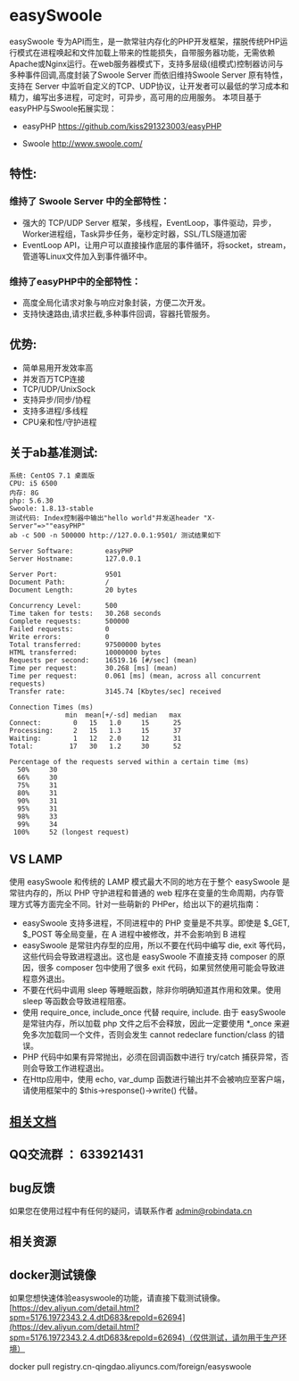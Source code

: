 # easySwoole

easySwoole 专为API而生，是一款常驻内存化的PHP开发框架，摆脱传统PHP运行模式在进程唤起和文件加载上带来的性能损失，自带服务器功能，无需依赖Apache或Nginx运行。在web服务器模式下，支持多层级(组模式)控制器访问与多种事件回调,高度封装了Swoole Server 而依旧维持Swoole Server 原有特性，支持在 Server 中监听自定义的TCP、UDP协议，让开发者可以最低的学习成本和精力，编写出多进程，可定时，可异步，高可用的应用服务。
本项目基于easyPHP与Swoole拓展实现：

- easyPHP https://github.com/kiss291323003/easyPHP
   
- Swoole http://www.swoole.com/

## 特性:

### 维持了 Swoole Server 中的全部特性：
- 强大的 TCP/UDP Server 框架，多线程，EventLoop，事件驱动，异步，Worker进程组，Task异步任务，毫秒定时器，SSL/TLS隧道加密
- EventLoop API，让用户可以直接操作底层的事件循环，将socket，stream，管道等Linux文件加入到事件循环中。

### 维持了easyPHP中的全部特性：
- 高度全局化请求对象与响应对象封装，方便二次开发。
- 支持快速路由,请求拦截,多种事件回调，容器托管服务。

## 优势:

- 简单易用开发效率高
- 并发百万TCP连接
- TCP/UDP/UnixSock
- 支持异步/同步/协程
- 支持多进程/多线程
- CPU亲和性/守护进程

## 关于ab基准测试:

    系统: CentOS 7.1 桌面版
    CPU: i5 6500
    内存: 8G
    php: 5.6.30
    Swoole: 1.8.13-stable
    测试代码: Index控制器中输出"hello world"并发送header "X-Server"=>""easyPHP"
    ab -c 500 -n 500000 http://127.0.0.1:9501/ 测试结果如下

    Server Software:        easyPHP
    Server Hostname:        127.0.0.1
    
    Server Port:            9501
    Document Path:          /
    Document Length:        20 bytes
    
    Concurrency Level:      500
    Time taken for tests:   30.268 seconds
    Complete requests:      500000
    Failed requests:        0
    Write errors:           0
    Total transferred:      97500000 bytes
    HTML transferred:       10000000 bytes
    Requests per second:    16519.16 [#/sec] (mean)
    Time per request:       30.268 [ms] (mean)
    Time per request:       0.061 [ms] (mean, across all concurrent requests)
    Transfer rate:          3145.74 [Kbytes/sec] received
    
    Connection Times (ms)
                  min  mean[+/-sd] median   max
    Connect:        0   15   1.0     15      25
    Processing:     2   15   1.3     15      37
    Waiting:        1   12   2.0     12      31
    Total:         17   30   1.2     30      52
    
    Percentage of the requests served within a certain time (ms)
      50%     30
      66%     30
      75%     31
      80%     31
      90%     31
      95%     31
      98%     33
      99%     34
     100%     52 (longest request)
     
## VS LAMP

使用 easySwoole 和传统的 LAMP 模式最大不同的地方在于整个 easySwoole 是常驻内存的，所以 PHP 守护进程和普通的 web 程序在变量的生命周期，内存管理方式等方面完全不同。针对一些萌新的 PHPer，给出以下的避坑指南：
- easySwoole 支持多进程，不同进程中的 PHP 变量是不共享。即使是 $_GET, $_POST 等全局变量，在 A 进程中被修改，并不会影响到 B 进程
- easySwoole 是常驻内存型的应用，所以不要在代码中编写 die, exit 等代码，这些代码会导致进程退出。这也是 easySwoole 不直接支持 composer 的原因，很多 composer 包中使用了很多 exit 代码，如果贸然使用可能会导致进程意外退出。
- 不要在代码中调用 sleep 等睡眠函数，除非你明确知道其作用和效果。使用 sleep 等函数会导致进程阻塞。
- 使用 require_once, include_once 代替 require, include. 由于 easySwoole 是常驻内存，所以加载 php 文件之后不会释放，因此一定要使用 *_once 来避免多次加载同一个文件，否则会发生 cannot redeclare function/class 的错误。
- PHP 代码中如果有异常抛出，必须在回调函数中进行 try/catch 捕获异常，否则会导致工作进程退出。
- 在Http应用中，使用 echo, var_dump 函数进行输出并不会被响应至客户端，请使用框架中的 $this->response()->write() 代替。

## [相关文档](document/README.md)

## QQ交流群 ： 633921431
 
## bug反馈

 如果您在使用过程中有任何的疑问，请联系作者 admin@robindata.cn

## 相关资源
## docker测试镜像
  如果您想快速体验easyswoole的功能，请直接下载测试镜像。
  [https://dev.aliyun.com/detail.html?spm=5176.1972343.2.4.dtD683&repoId=62694](https://dev.aliyun.com/detail.html?spm=5176.1972343.2.4.dtD683&repoId=62694)（仅供测试，请勿用于生产环境）
  
  docker pull registry.cn-qingdao.aliyuncs.com/foreign/easyswoole